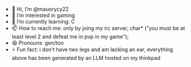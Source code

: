 - 👋 Hi, I’m @mauorycy22
- 👀 I’m interested in gaming 
- 🌱 I’m currently learning: C 
- 📫 How to reach me: only by joing my irc server, char* ("you must be at least level 2 and defeat me in pvp in my game");
- 😄 Pronouns: gen/too
- ⚡ Fun fact: i don't have two legs and am lacking an ear, everything above has been generated by an LLM hosted on my thinkpad

<!---
mauorycy22/mauorycy22 is a ✨ special ✨ repository because its `README.md` (this file) appears on your GitHub profile.
You can click the Preview link to take a look at your changes.
--->
